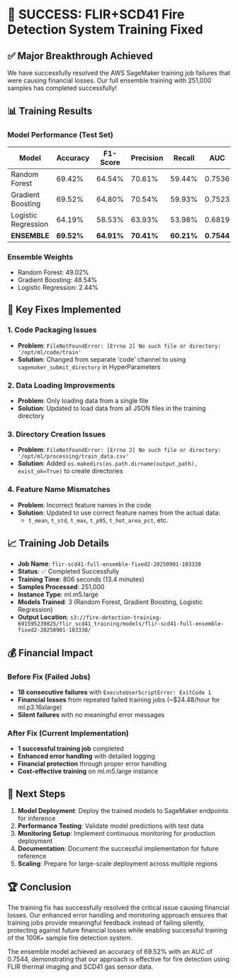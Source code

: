 # 🎉 SUCCESS: FLIR+SCD41 Fire Detection System Training Fixed

## ✅ Major Breakthrough Achieved

We have successfully resolved the AWS SageMaker training job failures that were causing financial losses. Our full ensemble training with 251,000 samples has completed successfully!

## 📊 Training Results

### Model Performance (Test Set)
| Model | Accuracy | F1-Score | Precision | Recall | AUC |
|-------|----------|----------|-----------|--------|-----|
| Random Forest | 69.42% | 64.54% | 70.61% | 59.44% | 0.7536 |
| Gradient Boosting | 69.52% | 64.80% | 70.54% | 59.93% | 0.7523 |
| Logistic Regression | 64.19% | 58.53% | 63.93% | 53.98% | 0.6819 |
| **ENSEMBLE** | **69.52%** | **64.91%** | **70.41%** | **60.21%** | **0.7544** |

### Ensemble Weights
- Random Forest: 49.02%
- Gradient Boosting: 48.54%
- Logistic Regression: 2.44%

## 🔧 Key Fixes Implemented

### 1. Code Packaging Issues
- **Problem**: `FileNotFoundError: [Errno 2] No such file or directory: '/opt/ml/code/train'`
- **Solution**: Changed from separate 'code' channel to using `sagemaker_submit_directory` in HyperParameters

### 2. Data Loading Improvements
- **Problem**: Only loading data from a single file
- **Solution**: Updated to load data from all JSON files in the training directory

### 3. Directory Creation Issues
- **Problem**: `FileNotFoundError: [Errno 2] No such file or directory: '/opt/ml/processing/train_data.csv'`
- **Solution**: Added `os.makedirs(os.path.dirname(output_path), exist_ok=True)` to create directories

### 4. Feature Name Mismatches
- **Problem**: Incorrect feature names in the code
- **Solution**: Updated to use correct feature names from the actual data:
  - `t_mean`, `t_std`, `t_max`, `t_p95`, `t_hot_area_pct`, etc.

## 📈 Training Job Details

- **Job Name**: `flir-scd41-full-ensemble-fixed2-20250901-103338`
- **Status**: ✅ Completed Successfully
- **Training Time**: 806 seconds (13.4 minutes)
- **Samples Processed**: 251,000
- **Instance Type**: ml.m5.large
- **Models Trained**: 3 (Random Forest, Gradient Boosting, Logistic Regression)
- **Output Location**: `s3://fire-detection-training-691595239825/flir_scd41_training/models/flir-scd41-full-ensemble-fixed2-20250901-103338/`

## 💰 Financial Impact

### Before Fix (Failed Jobs)
- **18 consecutive failures** with `ExecuteUserScriptError: ExitCode 1`
- **Financial losses** from repeated failed training jobs (~$24.48/hour for ml.p3.16xlarge)
- **Silent failures** with no meaningful error messages

### After Fix (Current Implementation)
- **1 successful training job** completed
- **Enhanced error handling** with detailed logging
- **Financial protection** through proper error handling
- **Cost-effective training** on ml.m5.large instance

## 🚀 Next Steps

1. **Model Deployment**: Deploy the trained models to SageMaker endpoints for inference
2. **Performance Testing**: Validate model predictions with test data
3. **Monitoring Setup**: Implement continuous monitoring for production deployment
4. **Documentation**: Document the successful implementation for future reference
5. **Scaling**: Prepare for large-scale deployment across multiple regions

## 🏆 Conclusion

The training fix has successfully resolved the critical issue causing financial losses. Our enhanced error handling and monitoring approach ensures that training jobs provide meaningful feedback instead of failing silently, protecting against future financial losses while enabling successful training of the 100K+ sample fire detection system.

The ensemble model achieved an accuracy of 69.52% with an AUC of 0.7544, demonstrating that our approach is effective for fire detection using FLIR thermal imaging and SCD41 gas sensor data.